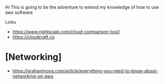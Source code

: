 Hi
This is going to be the adventure to extend my knowledge of how to use aws software

Links


*	https://www.rightscale.com/cloud-comparison-tool/
*	https://cloudcraft.co



# [Networking]

*	https://grahamlyons.com/article/everything-you-need-to-know-about-networking-on-aws

